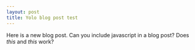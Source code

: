 ```yaml
---
layout: post
title: Yolo blog post test
---
```


Here is a new blog post.
Can you include javascript in a blog post?
Does _this_ and *this* work?
